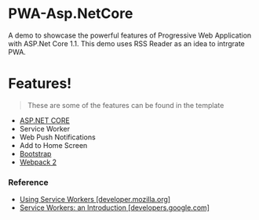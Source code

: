 # PWA-Asp.NetCore
A demo to showcase the powerful features of Progressive Web Application with ASP.Net Core 1.1. This demo uses RSS Reader as an idea to intrgrate PWA.   



# Features!
> These are some of the features can be found in the template
  - [ASP.NET CORE](https://docs.microsoft.com/en-us/aspnet/core/aspnetcore-1.1)
  - Service Worker
  - Web Push Notifications
  - Add to Home Screen
  - [Bootstrap](http://getbootstrap.com/)
  - [Webpack 2](https://webpack.js.org/)
  
### Reference
- [Using Service Workers [developer.mozilla.org]](https://developer.mozilla.org/en-US/docs/Web/API/Service_Worker_API/Using_Service_Workers)
- [Service Workers: an Introduction [developers.google.com]](https://developers.google.com/web/fundamentals/getting-started/primers/service-workers)


